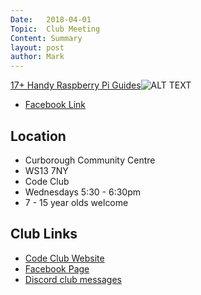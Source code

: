 ```yaml
---
Date:   2018-04-01
Topic:  Club Meeting
Content: Summary
layout: post
author: Mark
---
```



[17+ Handy Raspberry Pi Guides](https://l.facebook.com/l.php?u=https%3A%2F%2Fpimylifeup.com%2Fcategory%2Fguides%2F&h=AT1bFWjRL13_8UhATylcldg4VRzSKY_7pevbI3Amk2JBwCL-2lg9TAk45LFwbhPmmaCAs67clYF3c6N0M1pXwEmdLf72EwymFQCBMq1BNHlvSXpI_kRk9UF2CRRBhFWV&s=1)![ALT TEXT](https://external.fbhx6-1.fna.fbcdn.net/emg1/v/t13/8646999205040786924?url=https%3A%2F%2Fwww.facebook.com%2Fads%2Fimage%2F%3Fd%3DAQImjsh_3TDs3TWgPdOJN93MMmrDQHmC2YIEdc5UopdQqgBZvfun8r8hC3g0lBdW3cDOmCHKSy3gGBupepe3E_K1Hfy1XpDYuZKeUyM4FLrKwH6st2YktW7LL6v8qLZme_ycmkEN86Vdr1Ixa3V2R0D1&fb_obo=1&utld=facebook.com&stp=c0.5000x0.5000f_dst-emg0_p400x400_q75&ccb=13-1&oh=06_AbFmOrRnGYtdGRyr3IXPBZce0Q3BFyz0WlqgblFHuyxq2g&oe=65286219&_nc_sid=e609ca)

* [Facebook Link](https://www.facebook.com/1481985248595237/posts/1504634402996988/)

## Location

* Curborough Community Centre
* WS13 7NY
* Code Club
* Wednesdays 5:30 - 6:30pm
* 7 - 15 year olds welcome

## Club Links

* [Code Club Website](https://lichfield-code-club.github.io/)
* [Facebook Page](https://www.facebook.com/LichfieldCoders)
* [Discord club messages](https://discord.gg/szz6xGK)
